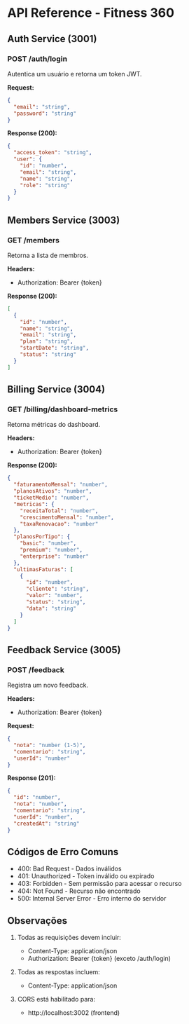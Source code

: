 # API Reference - Fitness 360

## Auth Service (3001)

### POST /auth/login
Autentica um usuário e retorna um token JWT.

**Request:**
```json
{
  "email": "string",
  "password": "string"
}
```

**Response (200):**
```json
{
  "access_token": "string",
  "user": {
    "id": "number",
    "email": "string",
    "name": "string",
    "role": "string"
  }
}
```

## Members Service (3003)

### GET /members
Retorna a lista de membros.

**Headers:**
- Authorization: Bearer {token}

**Response (200):**
```json
[
  {
    "id": "number",
    "name": "string",
    "email": "string",
    "plan": "string",
    "startDate": "string",
    "status": "string"
  }
]
```

## Billing Service (3004)

### GET /billing/dashboard-metrics
Retorna métricas do dashboard.

**Headers:**
- Authorization: Bearer {token}

**Response (200):**
```json
{
  "faturamentoMensal": "number",
  "planosAtivos": "number",
  "ticketMedio": "number",
  "metricas": {
    "receitaTotal": "number",
    "crescimentoMensal": "number",
    "taxaRenovacao": "number"
  },
  "planosPorTipo": {
    "basic": "number",
    "premium": "number",
    "enterprise": "number"
  },
  "ultimasFaturas": [
    {
      "id": "number",
      "cliente": "string",
      "valor": "number",
      "status": "string",
      "data": "string"
    }
  ]
}
```

## Feedback Service (3005)

### POST /feedback
Registra um novo feedback.

**Headers:**
- Authorization: Bearer {token}

**Request:**
```json
{
  "nota": "number (1-5)",
  "comentario": "string",
  "userId": "number"
}
```

**Response (201):**
```json
{
  "id": "number",
  "nota": "number",
  "comentario": "string",
  "userId": "number",
  "createdAt": "string"
}
```

## Códigos de Erro Comuns

- 400: Bad Request - Dados inválidos
- 401: Unauthorized - Token inválido ou expirado
- 403: Forbidden - Sem permissão para acessar o recurso
- 404: Not Found - Recurso não encontrado
- 500: Internal Server Error - Erro interno do servidor

## Observações

1. Todas as requisições devem incluir:
   - Content-Type: application/json
   - Authorization: Bearer {token} (exceto /auth/login)

2. Todas as respostas incluem:
   - Content-Type: application/json

3. CORS está habilitado para:
   - http://localhost:3002 (frontend) 